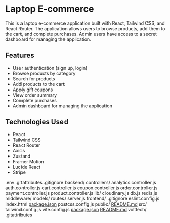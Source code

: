 # Laptop E-commerce

This is a laptop e-commerce application built with React, Tailwind CSS, and React Router. The application allows users to browse products, add them to the cart, and complete purchases. Admin users have access to a secret dashboard for managing the application.

## Features

- User authentication (sign up, login)
- Browse products by category
- Search for products
- Add products to the cart
- Apply gift coupons
- View order summary
- Complete purchases
- Admin dashboard for managing the application

## Technologies Used

- React
- Tailwind CSS
- React Router
- Axios
- Zustand
- Framer Motion
- Lucide React
- Stripe

.env
.gitattributes
.gitignore
backend/
    controllers/
        analytics.controller.js
        auth.controller.js
        cart.controller.js
        coupon.controller.js
        order.controller.js
        payment.controller.js
        product.controller.js
    lib/
        cloudinary.js
        db.js
        redis.js
    middleware/
    models/
    routes/
    server.js
frontend/
    .gitignore
    eslint.config.js
    index.html
    [package.json](http://_vscodecontentref_/0)
    postcss.config.js
    public/
    [README.md](http://_vscodecontentref_/1)
    src/
    tailwind.config.js
    vite.config.js
[package.json](http://_vscodecontentref_/2)
[README.md](http://_vscodecontentref_/3)
volttech/
    .gitattributes